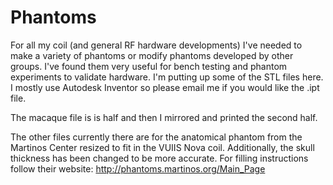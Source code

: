 # Phantoms

For all my coil (and general RF hardware developments) I've needed to make a variety of phantoms or modify phantoms developed by other groups. I've found them very useful for bench testing and phantom experiments to validate hardware. I'm putting up some of the STL files here. I mostly use Autodesk Inventor so please email me if you would like the .ipt file.

The macaque file is is half and then I mirrored and printed the second half.

The other files currently there are for the anatomical phantom from the Martinos Center resized to fit in the VUIIS Nova coil. Additionally, the skull thickness has been changed to be more accurate. For filling instructions follow their website: http://phantoms.martinos.org/Main_Page 
